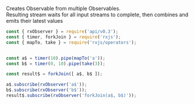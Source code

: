 <!--
name:		
title:		forkJoin
pageTitle:	RxJS forkJoin operator example + marble diagram
desc:		Creates Observable from multiple Observables. Resulting stream waits for all input streams to complete, then combines and emits their latest values
docsUrl:	https://rxjs.dev/api/index/function/forkJoin
-->

Creates Observable from multiple Observables.  
Resulting stream waits for all input streams to complete, then combines and emits their latest values

```js
const { rxObserver } = require('api/v0.3');
const { timer, forkJoin } = require('rxjs');
const { mapTo, take } = require('rxjs/operators');


const a$ = timer(10).pipe(mapTo('a'));
const b$ = timer(0, 10).pipe(take(3));

const result$ = forkJoin([ a$, b$ ]);

a$.subscribe(rxObserver('a$'));
b$.subscribe(rxObserver('b$'));
result$.subscribe(rxObserver('forkJoin(a$, b$)'));

```
